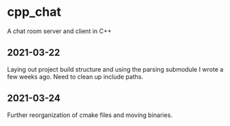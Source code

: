 # cpp_chat
A chat room server and client in C++

## 2021-03-22
Laying out project build structure and using the 
parsing submodule I wrote a few weeks ago. Need
to clean up include paths.

## 2021-03-24
Further reorganization of cmake files and moving 
binaries.
